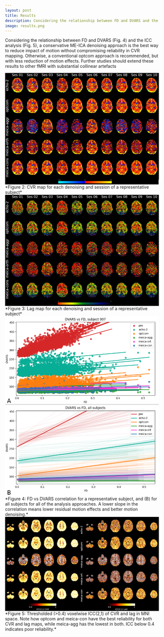 ```yaml
---
layout: post
title: Results
description: Considering the relationship between FD and DVARS and the ICC analysis, a conservative ME-ICA denoising approach is the best way to reduce impact of motion without compromising reliability in CVR mapping. Otherwise, a conventional optcom approach is recommended, but with less reduction of motion effects.
image: results.png
---
```


Considering the relationship between FD and DVARS (Fig. 4) and the ICC analysis (Fig. 5), a conservative ME-ICA denoising approach is the best way to reduce impact of motion without compromising reliability in CVR mapping. Otherwise, a conventional optcom approach is recommended, but with less reduction of motion effects. Further studies should extend these results to other fMRI with substantial collinear artefacts


<img src="assets/images/results_1.png" style="max-width:100%;display:block;" align="center" />
*Figure 2: CVR map for each denoising and session of a representative subject*

<img src="assets/images/results_2.png" style="max-width:100%;display:block;" align="center" />
*Figure 3: Lag map for each denoising and session of a representative subject*

<img src="assets/images/results_3.png" style="max-width:100%;display:block;" align="center" />
*Figure 4: FD vs DVARS correlation for a representative subject, and (B) for all subjects for all of the analysis approaches. A lower
slope in the correlation means lower residual motion effects and better motion denoising.*

<img src="assets/images/results_4.png" style="max-width:100%;display:block;" align="center" />
*Figure 5: Thresholded (>0.4) voxelwise ICC(2,1) of CVR and lag in MNI space. Note how optcom and meica-con have the best reliability
for both CVR and lag maps, while meica-agg has the lowest in both. ICC below 0.4 indicates poor reliability.*